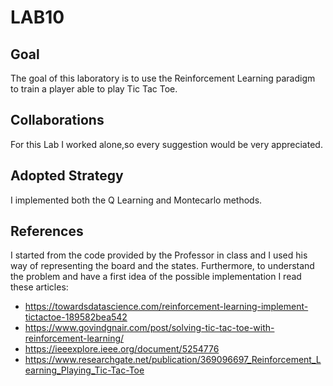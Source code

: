 # LAB10
## Goal

The goal of this laboratory is to use the Reinforcement Learning paradigm to train a player able to play Tic Tac Toe.

## Collaborations
For this Lab I worked alone,so every suggestion would be very appreciated.

## Adopted Strategy

I implemented both the Q Learning and Montecarlo methods. 
## References

I started from the code provided by the Professor in class and I used his way of representing the board and the states. Furthermore, to understand the problem and have a first idea of the possible implementation I read these articles:

- https://towardsdatascience.com/reinforcement-learning-implement-tictactoe-189582bea542
- https://www.govindgnair.com/post/solving-tic-tac-toe-with-reinforcement-learning/
- https://ieeexplore.ieee.org/document/5254776
- https://www.researchgate.net/publication/369096697_Reinforcement_Learning_Playing_Tic-Tac-Toe